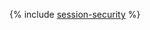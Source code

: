 {% include [session-security](../../_includes/security/standard-360/encryption-data-protection.md) %}